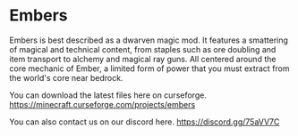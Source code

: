 # Embers
Embers is best described as a dwarven magic mod. It features a smattering of magical and technical content, from staples such as ore doubling and item transport to alchemy and magical ray guns. All centered around the core mechanic of Ember, a limited form of power that you must extract from the world's core near bedrock.

You can download the latest files here on curseforge. https://minecraft.curseforge.com/projects/embers

You can also contact us on our discord here. https://discord.gg/75aVV7C
